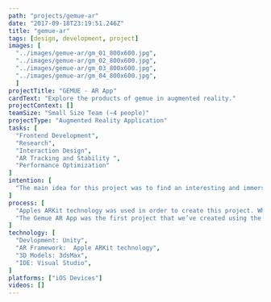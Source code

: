 ```yaml
---
path: "projects/gemue-ar"
date: "2017-09-18T23:19:51.246Z"
title: "gemue-ar"
tags: [design, development, project]
images: [
  "../images/gemue-ar/gm_01_800x600.jpg",
  "../images/gemue-ar/gm_02_800x600.jpg",
  "../images/gemue-ar/gm_03_800x600.jpg",
  "../images/gemue-ar/gm_04_800x600.jpg",
  ]
projectTitle: "GEMUE - AR App"
cardText: "Explore the products of gemue in augmented reality."
projectContext: []
teamSize: "Small Size Team (~4 people)"
projectType: "Augmented Reality Application"
tasks: [
  "Frontend Development",
  "Research",
  "Interaction Design",
  "AR Tracking and Stability ",
  "Performance Optimization"
]
intention: [
  "The main idea for this project was to find an interesting and immersive way to present products of Gemue to their customers with the help of AR technology on mobile devices. This was achieved through the metaphor of a catalog where users are able to select a product they want to see in three dimensions. This product can then be placed into the real world. Users are even able to derive additional information when interacting with the object. Around eight interactive product objects were implemented in the application."
]
process: [
  "Apples ARKit technology was used in order to create this project. While it was very helpful for quick development it was also quiet time consuming to deploy the Xcode project all the time in order to test the AR behavior. In the middle of the development process my team and I discovered the ARKit remote feature which enables you to test directly within the Unity Editor while connecting your iPhone via lightning cable. This saved us a lot of time and helped to speed up the development.",
  "The Gemue AR App was the first project that we’ve created using the Unity Cinemachine. However we were also facing some problems with this framework. It was a big problem to switch between the cameras without having a significant frame drop of the application. We managed to overcome this issue by scripting our own camera interpolation switch instead of relying on the original one, which instantiate the new camera after clicking. This is a no go for mobile devices."
]
technology: [
  "Devlopment: Unity",
  "AR Framework:  Apple ARKit technology",
  "3D Models: 3dsMax",
  "IDE: Visual Studio",
]
platforms: ["iOS Devices"]
videos: []
---
```


